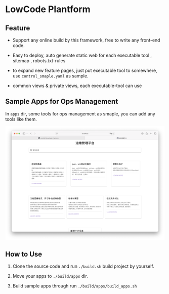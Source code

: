 # LowCode Plantform

## Feature

* Support any online build by this framework, free to write any front-end code.

* Easy to deploy, auto generate static web for each executable tool , sitemap , robots.txt-rules

* to expand new feature pages, just put executable tool to somewhere, use `control_smaple.yaml` as sample.

* common views & private views, each executable-tool can use

## Sample Apps for Ops Management

In `apps` dir, some tools for ops management as smaple, you can add any tools like them.

![homepage](./assets/homepage.png)

## How to Use

1. Clone the source code and run `./build.sh` build project by yourself.

2. Move your apps to `./build/apps` dir.

3. Build sample apps through run `./build/apps/build_apps.sh`

